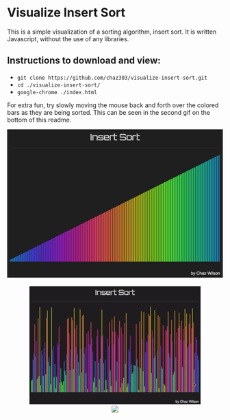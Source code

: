 # Visualize Insert Sort

This is a simple visualization of a sorting algorithm, insert sort. It is written Javascript, without the use of any libraries.

## Instructions to download and view:

* `git clone https://github.com/chaz303/visualize-insert-sort.git`
* `cd ./visualize-insert-sort/`
* `google-chrome ./index.html`

For extra fun, try slowly moving the mouse back and forth over the colored bars as they are being sorted. This can be seen in the second gif on the bottom of this readme.

<div align="center" style="float">
<img src="./img/insertsort.png"><br><br>
  <div><img src="./img/insertsort1.gif"></div>
  <div><img src="./img/insertsort2.gif"></div>
</div>
